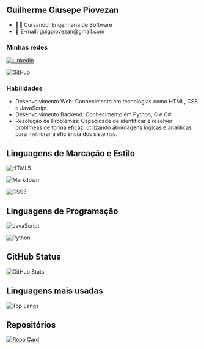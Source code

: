 ## Guilherme Giusepe Piovezan


- 👨‍🎓 Cursando: Engenharia de Software
- 💬 E-mail: guigpiovezan@gmail.com


### Minhas redes
 

[![LinkedIn](https://img.shields.io/badge/LinkedIn-000?style=for-the-badge&logo=linkedin)](https://www.linkedin.com/in/guilherme-giusepe-piovezan-72994b292/)


[![GitHub](https://img.shields.io/badge/GitHub-000?style=for-the-badge&logo=GitHub)](https://github.com/gpiovezan)


### Habilidades

- Desenvolvimento Web: Conhecimento em tecnologias como HTML, CSS e JavaScript.
- Desenvolvimento Backend: Conhecimento em Python, C e C#.
- Resolução de Problemas: Capacidade de identificar e resolver problmeas de forma eficaz, utilizando abordagens lógicas e analiticas para melhorar a eficiência dos sistemas.


## Linguagens de Marcação e Estilo

![HTML5](https://img.shields.io/badge/HTML5-000?style=for-the-badge&logo=html5) 

![Markdown](https://img.shields.io/badge/Markdown-000?style=for-the-badge&logo=markdown)

![CSS3](https://img.shields.io/badge/CSS3-000?style=for-the-badge&logo=css3&logoColor=264CE4)

## Linguagens de Programação
 ![JavaScript](https://img.shields.io/badge/JavaScript-000?style=for-the-badge&logo=javascript)
 
 ![Python](https://img.shields.io/badge/python-000?style=for-the-badge&logo=python)
 

 ## GitHub Status

 ![GitHub Stats](https://github-readme-stats.vercel.app/api?username=gpiovezan&theme=transparent&bg_color=000&border_color=&show_icons=true&icon_color=30A3DC&title_color=&text_color=FFF)

 ## Linguagens mais usadas

 ![Top Langs](https://github-readme-stats-git-masterrstaa-rickstaa.vercel.app/api/top-langs/?username=gpiovezan&bg_color=000&border_color=30A3DC&title_color=&text_color=FFF)

 ## Repositórios

[![Repo Card](https://github-readme-stats.vercel.app/api/pin/?username=gpiovezan&repo=pass.in-nlw-unite&bg_color=000&border_color=30A3DC&show_icons=true&icon_color=30A3DC&title_color=&text_color=FFF)](https://github.com/gpiovezan/pass.in-nlw-unite)